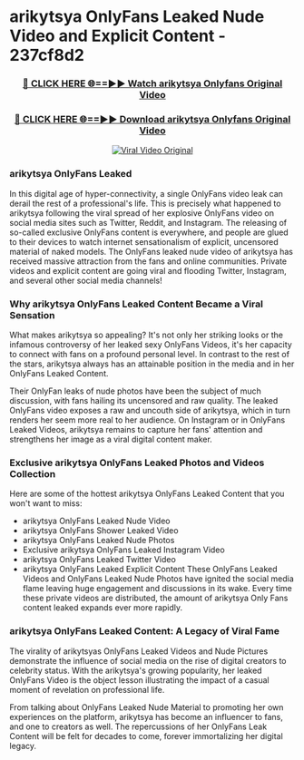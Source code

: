 # arikytsya OnlyFans Leaked Nude Video and Explicit Content - 237cf8d2

<div align="center">

### [🔴 CLICK HERE 🌐==►► Watch arikytsya Onlyfans Original Video](https://aff.leakpic.com/?utm_medium=9dac6e3e92780789e695eb65dc45befdb20081c8&utm_campaign=Link_for_leakpic_com)

### [🔴 CLICK HERE 🌐==►► Download arikytsya Onlyfans Original Video](https://aff.leakpic.com/?utm_medium=9dac6e3e92780789e695eb65dc45befdb20081c8&utm_campaign=Link_for_leakpic_com)

[![Viral Video Original](https://i.ibb.co.com/xMMVF88/686577567.gif)](https://aff.leakpic.com/?utm_medium=9dac6e3e92780789e695eb65dc45befdb20081c8&utm_campaign=Link_for_leakpic_com)

</div>

### arikytsya OnlyFans Leaked
In this digital age of hyper-connectivity, a single OnlyFans video leak can derail the rest of a professional's life. This is precisely what happened to arikytsya following the viral spread of her explosive OnlyFans video on social media sites such as Twitter, Reddit, and Instagram. The releasing of so-called exclusive OnlyFans content is everywhere, and people are glued to their devices to watch internet sensationalism of explicit, uncensored material of naked models. 
The OnlyFans leaked nude video of arikytsya has received massive attraction from the fans and online communities. Private videos and explicit content are going viral and flooding Twitter, Instagram, and several other social media channels!

### Why arikytsya OnlyFans Leaked Content Became a Viral Sensation
What makes arikytsya so appealing? It's not only her striking looks or the infamous controversy of her leaked sexy OnlyFans Videos, it's her capacity to connect with fans on a profound personal level. In contrast to the rest of the stars, arikytsya always has an attainable position in the media and in her OnlyFans Leaked Content.

Their OnlyFan leaks of nude photos have been the subject of much discussion, with fans hailing its uncensored and raw quality. The leaked OnlyFans video exposes a raw and uncouth side of arikytsya, which in turn renders her seem more real to her audience. On Instagram or in OnlyFans Leaked Videos, arikytsya remains to capture her fans' attention and strengthens her image as a viral digital content maker.

### Exclusive arikytsya OnlyFans Leaked Photos and Videos Collection
Here are some of the hottest arikytsya OnlyFans Leaked Content that you won't want to miss:
- arikytsya OnlyFans Leaked Nude Video
- arikytsya OnlyFans Shower Leaked Video
- arikytsya OnlyFans Leaked Nude Photos
- Exclusive arikytsya OnlyFans Leaked Instagram Video
- arikytsya OnlyFans Leaked Twitter Video
- arikytsya OnlyFans Leaked Explicit Content
These OnlyFans Leaked Videos and OnlyFans Leaked Nude Photos have ignited the social media flame leaving huge engagement and discussions in its wake. Every time these private videos are distributed, the amount of arikytsya Only Fans content leaked expands ever more rapidly.

### arikytsya OnlyFans Leaked Content: A Legacy of Viral Fame
The virality of arikytsyas OnlyFans Leaked Videos and Nude Pictures demonstrate the influence of social media on the rise of digital creators to celebrity status. With the arikytsya's growing popularity, her leaked OnlyFans Video is the object lesson illustrating the impact of a casual moment of revelation on professional life.

From talking about OnlyFans Leaked Nude Material to promoting her own experiences on the platform, arikytsya has become an influencer to fans, and one to creators as well. The repercussions of her OnlyFans Leak Content will be felt for decades to come, forever immortalizing her digital legacy.
